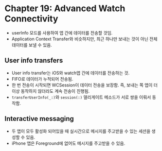 # Chapter 19: Advanced Watch Connectivity

- userInfo 모드를 사용하여 앱 간에 데이터를 전송할 것임.
- Application Context Transfer와 비슷하지만, 최근 하나만 보내는 것이 아닌 전체 데이터를 보낼 수 있음.

## User info transfers
- User info transfer는 iOS와 watch앱 간에 데이터를 전송하는 것.
- FIFO로 데이터가 누적되어 전송됨.
- 한 번 전송이 시작되면 WCSession이 데이터 전송을 보장함. 즉, 보내는 쪽 앱이 더이상 동작하지 않더라도 계속 전송이 진행됨.
- `transferUserInfo(_:)`와 `session(:)` 델리게이트 메소드가 서로 쌍을 이뤄서 동작함.


## Interactive messaging
- 두 앱이 모두 활성화 되어있을 때 실시간으로 메시지를 주고받을 수 있는 세션을 생성할 수 있음.
- iPhone 앱은 Foreground에 없어도 메시지를 주고받을 수 있음.
